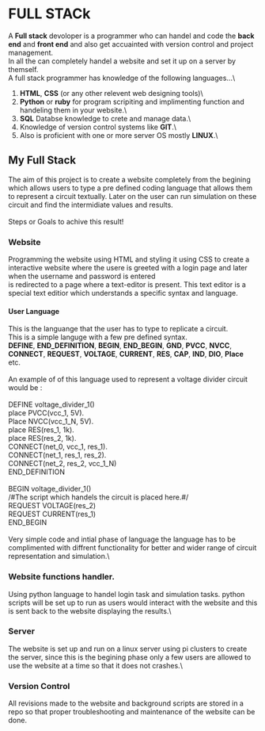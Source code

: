 # FULL STACk
A **Full stack** devoloper is a programmer who can handel and code the **back end** and **front end** and also get accuainted with version control and project management.\
In all the can completely handel a website and set it up on a server by themself.\
A full stack programmer has knowledge of the following languages...\
1) **HTML**, **CSS** (or any other relevent web designing tools)\
2) **Python** or **ruby** for program scripiting and implimenting function and handeling them in your website.\
3) **SQL** Databse knowledge to crete and manage data.\
4) Knowledge of version control systems like **GIT**.\
5) Also is proficient with one or more server OS mostly **LINUX**.\

## My Full Stack
The aim of this project is to create a website completely from the begining which allows users to type a pre defined coding language that allows them to represent a circuit textually. 
Later on the user can run simulation on these circuit and find the intermidiate values and results.\
\
Steps or Goals to achive this result!

### Website
Programming the website using HTML and styling it using CSS to create a interactive website where the usere is greeted with a login page and later when the username and password is entered\
 is redirected to a page where a text-editor is present. This text editor is a special text editior which understands a specific syntax and language.

#### User Language
This is the languange that the user has to type to replicate a circuit.\
This is a simple languge with a few pre defined syntax.\
**DEFINE**, **END_DEFINITION**, **BEGIN**, **END_BEGIN**, **GND**, **PVCC**, **NVCC**, **CONNECT**, **REQUEST**, **VOLTAGE**, **CURRENT**, **RES**, **CAP**, **IND**, **DIO**, **Place** etc.\
\
An example of of this language used to represent a voltage divider circuit would be :\
\
DEFINE voltage_divider_1()\
	place PVCC(vcc_1, 5V).\
	Place NVCC(vcc_1_N, 5V).\
	place RES(res_1, 1k).\
	place RES(res_2, 1k).\
	CONNECT(net_0, vcc_1, res_1).\
	CONNECT(net_1, res_1, res_2).\
	CONNECT(net_2, res_2, vcc_1_N)\
END_DEFINITION\
\
BEGIN voltage_divider_1()\
	/#The script which handels the circuit is placed here.#/\
	REQUEST VOLTAGE(res_2)\
	REQUEST CURRENT(res_1)\
END_BEGIN\
\
Very simple code and intial phase of language the language has to be complimented with diffrent functionality for better and wider range of circuit representation and simulation.\

### Website functions handler.
Using python language to handel login task and simulation tasks. python scripts will be set up to run as users would interact with the website and this is sent back to the website displaying the results.\

### Server
The website is set up and run on a linux server using pi clusters to create the server, since this is the begining phase only a few users are allowed to use the website at a 
time so that it does not crashes.\

### Version Control
All revisions made to the website and background scripts are stored in a repo so that proper troubleshooting and maintenance of the website can be done.




